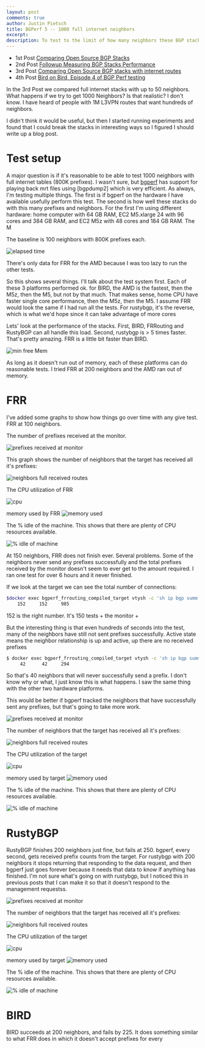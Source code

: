 ```yaml
---
layout: post
comments: true
author: Justin Pietsch
title: BGPerf 5 -- 1000 full internet neighbors
excerpt:
description: To test to the limit of how many neighbors these BGP stacks can have with full internet routes
---
```



- 1st Post [Comparing Open Source BGP Stacks](https://elegantnetwork.github.io/posts/comparing-open-source-bgp-stacks/)
- 2nd Post [Followup Measuring BGP Stacks Performance](https://elegantnetwork.github.io/posts/followup-measuring-BGP-stacks/)
- 3rd Post [Comparing Open Source BGP stacks with internet routes](https://elegantnetwork.github.io/posts/comparing-open-source-bgp-internet-routes)
- 4th Post [Bird on Bird, Episode 4 of BGP Perf testing ](https://elegantnetwork.github.io/posts/bird-on-bird-bgp-perf-episode4)

In the 3rd Post we compared full internet stacks with up to 50 neighbors. What happens if we try to get 1000 Neighbors? Is that realistic? I don't know. I have heard of people with 1M L3VPN routes that want hundreds of neighbors.

I didn't think it would be useful, but then I started running experiments and found that I could break the stacks in interesting ways so I figured I should write up a blog post.



# Test setup
A major question is if it's reasonable to be able to test 1000 neighbors with full internet tables (800K prefixes). I wasn't sure, but [bgperf](https://github.com/jopietsch/bgperf) has support for playing back mrt files using [bgpdump2] which is very efficient. As always, I'm testing multiple things. The first is if bgperf on the hardware I have available usefully perform this test. The second is how well these stacks do with this many prefixes and neighbors. For the first I'm using different hardware: home computer with 64 GB RAM, EC2 M5.xlarge 24 with 96 cores and 384 GB RAM, and EC2 M5z with 48 cores and 184 GB RAM. The M

The baseline is 100 neighbors with 800K prefixes each.

![elapsed time](/assets/images/2021-10-bgp-5/bgperf_1M-100n_elapsed.png)

There's only data for FRR for the AMD because I was too lazy to run the other tests.

So this shows several things. I'll talk about the test system first. Each of these 3 platforms performed ok. for BIRD, the AMD is the fastest, then the M5z, then the M5, but not by that much. That makes sense, home CPU have faster single core performance, then the M5z, then the M5. I assume FRR would look the same if I had run all the tests. For rustybgp, it's the reverse, which is what we'd hope since it can take advantage of more cores

Lets' look at the performance of the stacks. First, BIRD, FRRouting and RustyBGP can all handle this load. Second, rustybgp is > 5 times faster. That's pretty amazing. FRR is a little bit faster than BIRD.

![min free Mem](/assets/images/2021-10-bgp-5/bgperf_1M-100n_min_free.png)

As long as it doesn't run out of memory, each of these platforms can do reasonable tests. I tried FRR at 200 neighbors and the AMD ran out of memory.

# FRR
 
 I've added some graphs to show how things go over time with any give test. FRR at 100 neighbors.

The number of prefixes received at the monitor.

![prefixes received at monitor](/assets/images/2021-10-bgp-5/frr_c_bgpdump2__800000_100_mon_received.png)

This graph shows the number of neighbors that the target has received all it's prefixes:

![neighbors full received routes](/assets/images/2021-10-bgp-5/frr_c_bgpdump2__800000_100_neighbors.png)

The CPU utilization of FRR

![cpu](/assets/images/2021-10-bgp-5/frr_c_bgpdump2__800000_100_cpu.png)


memory used by FRR
![memory used](/assets/images/2021-10-bgp-5/frr_c_bgpdump2__800000_100_mem_used.png)

The % idle of the machine. This shows that there are plenty of CPU resources available.

![% idle of machine](/assets/images/2021-10-bgp-5/frr_c_bgpdump2__800000_100_machine_idle.png)


At 150 neighbors, FRR does not finish ever. Several problems. Some of the neighbors never send any prefixes successfully and the total prefixes received by the monitor doesn't seem to ever get to the amount required. I ran one test for over 6 hours and it never finished.


If we look at the target we can see the total number of connections:
```bash
$docker exec bgperf_frrouting_compiled_target vtysh -c 'sh ip bgp summ'|awk '{print $10}'|egrep -v '^$'|grep -v 'State'|wc
    152     152     985
```

152 is the right number. It's 150 tests + the monitor + 

But the interesting thing is that even hundreds of seconds into the test, many of the neighbors have still not sent prefixes successfully. Active state means the neighbor relationship is up and active, up there are no received prefixes
```bash
$ docker exec bgperf_frrouting_compiled_target vtysh -c 'sh ip bgp summ'|awk '{print $10}'|egrep -v '^$'|grep -v 'State'|grep 'Active'|wc
     42      42     294
```
So that's 40 neighbors that will never successfully send a prefix. I don't know why or what, I just know this is what happens. I saw the same thing with the other two hardware platforms.

This would be better if bgperf tracked the neighbors that have successfully sent any prefixes, but that's going to take more work.

![prefixes received at monitor](/assets/images/2021-10-bgp-5/frr_c_bgpdump2_800000_150_mon_received.png)

The number of neighbors that the target has received all it's prefixes:

![neighbors full received routes](/assets/images/2021-10-bgp-5/frr_c_bgpdump2_800000_150_neighbors.png)

The CPU utilization of the target

![cpu](/assets/images/2021-10-bgp-5/frr_c_bgpdump2_800000_150_cpu.png)


memory used by target
![memory used](/assets/images/2021-10-bgp-5/frr_c_bgpdump2_800000_150_mem_used.png)

The % idle of the machine. This shows that there are plenty of CPU resources available.

![% idle of machine](/assets/images/2021-10-bgp-5/frr_c_bgpdump2_800000_150_machine_idle.png)

# RustyBGP

RustyBGP finishes 200 neighbors just fine, but fails at 250. bgperf, every second, gets received prefix counts from the target. For rustybgp with 200 neighbors it stops returning that responding to the data request, and then bgperf just goes forever because it needs that data to know if anything has finished. I'm not sure what's going on with rustybgp, but I noticed this in previous posts that I can make it so that it doesn't respond to the management requestss.

![prefixes received at monitor](/assets/images/2021-10-bgp-5/rustybgp_bgpdump2_800000_200_mon_received.png)

The number of neighbors that the target has received all it's prefixes:

![neighbors full received routes](/assets/images/2021-10-bgp-5/rustybgp_bgpdump2_800000_200_neighbors.png)

The CPU utilization of the target

![cpu](/assets/images/2021-10-bgp-5/rustybgp_bgpdump2_800000_200_cpu.png)


memory used by target
![memory used](/assets/images/2021-10-bgp-5/rustybgp_bgpdump2_800000_200_mem_used.png)

The % idle of the machine. This shows that there are plenty of CPU resources available.

![% idle of machine](/assets/images/2021-10-bgp-5/rustybgp_bgpdump2_800000_200_machine_idle.png)
# BIRD
BIRD succeeds at 200 neighbors, and fails by 225.  It does something similar to what FRR does in which it doesn't accept prefixes for every 